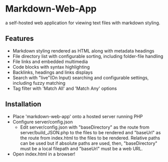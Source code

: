 # Markdown-Web-App
a self-hosted web application for viewing text files with markdown styling.

## Features
- Markdown styling rendered as HTML along with metadata headings
- File directory list with configurable sorting, including folder-file handling
- File links and embedded multimedia
- Code blocks with syntax highlighting
- Backlinks, headings and links displays
- Search with "live"(On Input) searching and configurable settings, including fuzzy matching
- Tag filter with 'Match All' and 'Match Any' options

## Installation
- Place 'markdown-web-app' onto a hosted server running PHP
- Configure server/config.json
  - Edit server/config.json with "baseDirectory" as the route from server/build_JSON.php to the files to be rendered and "baseUrl" as the route from index.html to the files to be rendered. Relative paths can be used but if absolute paths are used, then, "baseDirectory" must be a local filepath and "baseUrl" must be a web URL.
- Open index.html in a browser!
